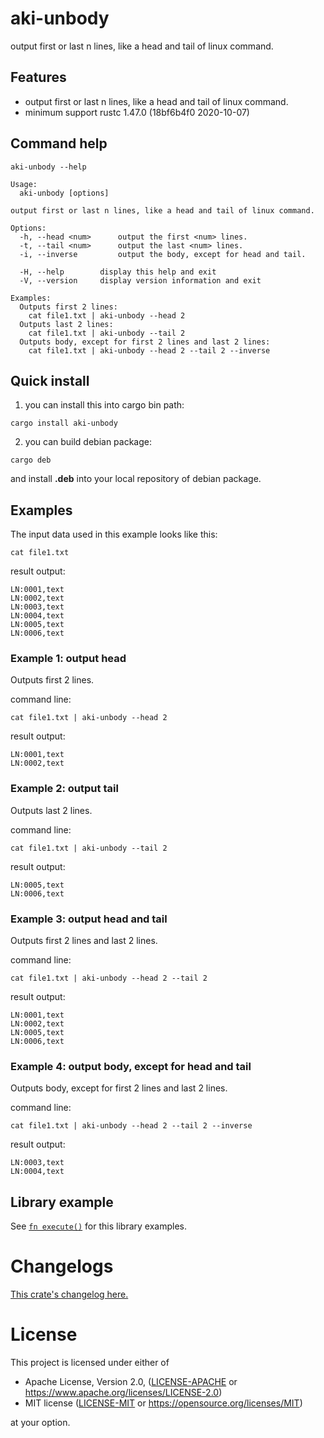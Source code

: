 # aki-unbody

output first or last n lines, like a head and tail of linux command.

## Features

- output first or last n lines, like a head and tail of linux command.
- minimum support rustc 1.47.0 (18bf6b4f0 2020-10-07)

## Command help

```
aki-unbody --help
```

```
Usage:
  aki-unbody [options]

output first or last n lines, like a head and tail of linux command.

Options:
  -h, --head <num>      output the first <num> lines.
  -t, --tail <num>      output the last <num> lines.
  -i, --inverse         output the body, except for head and tail.

  -H, --help        display this help and exit
  -V, --version     display version information and exit

Examples:
  Outputs first 2 lines:
    cat file1.txt | aki-unbody --head 2
  Outputs last 2 lines:
    cat file1.txt | aki-unbody --tail 2
  Outputs body, except for first 2 lines and last 2 lines:
    cat file1.txt | aki-unbody --head 2 --tail 2 --inverse
```

## Quick install

1. you can install this into cargo bin path:

```
cargo install aki-unbody
```

2. you can build debian package:

```
cargo deb
```

and install **.deb** into your local repository of debian package.

## Examples

The input data used in this example looks like this:

```
cat file1.txt
```

result output:
```
LN:0001,text
LN:0002,text
LN:0003,text
LN:0004,text
LN:0005,text
LN:0006,text
```

### Example 1: output head

Outputs first 2 lines.

command line:
```
cat file1.txt | aki-unbody --head 2
```

result output:
```
LN:0001,text
LN:0002,text
```

### Example 2: output tail

Outputs last 2 lines.

command line:
```
cat file1.txt | aki-unbody --tail 2
```

result output:
```
LN:0005,text
LN:0006,text
```

### Example 3: output head and tail

Outputs first 2 lines and last 2 lines.

command line:
```
cat file1.txt | aki-unbody --head 2 --tail 2
```

result output:
```
LN:0001,text
LN:0002,text
LN:0005,text
LN:0006,text
```

### Example 4: output body, except for head and tail

Outputs body, except for first 2 lines and last 2 lines.

command line:
```
cat file1.txt | aki-unbody --head 2 --tail 2 --inverse
```

result output:
```
LN:0003,text
LN:0004,text
```

## Library example

See [`fn execute()`] for this library examples.

[`fn execute()`]: crate::execute

# Changelogs

[This crate's changelog here.](https://github.com/aki-akaguma/aki-unbody/blob/main/CHANGELOG.md)

# License

This project is licensed under either of

 * Apache License, Version 2.0, ([LICENSE-APACHE](LICENSE-APACHE) or
   https://www.apache.org/licenses/LICENSE-2.0)
 * MIT license ([LICENSE-MIT](LICENSE-MIT) or
   https://opensource.org/licenses/MIT)

at your option.
